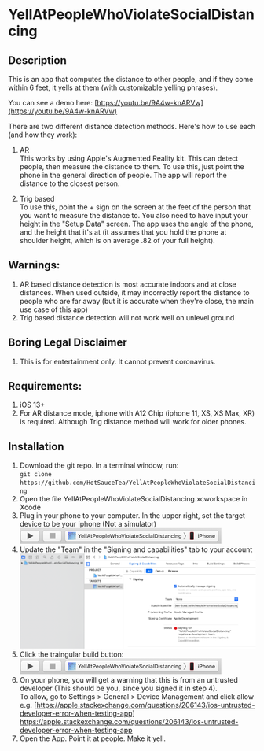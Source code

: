 # YellAtPeopleWhoViolateSocialDistancing

## Description

This is an app that computes the distance to other people, and if they come within 6 feet, it yells at them (with customizable yelling phrases).

You can see a demo here: [https://youtu.be/9A4w-knARVw](https://youtu.be/9A4w-knARVw)

There are two different distance detection methods. Here's how to use each (and how they work):
1. AR  
This works by using Apple's Augmented Reality kit. This can detect people, then measure the distance to them. To use this, just point the phone in the general direction of people. The app will report the distance to the closest person.

2. Trig based  
To use this, point the + sign on the screen at the feet of the person that you want to measure the distance to. You also need to have input your height in the "Setup Data" screen. The app uses the angle of the phone, and the height that it's at (it assumes that you hold the phone at shoulder height, which is on average .82 of your full height).

## Warnings:
1. AR based distance detection is most accurate indoors and at close distances. When used outside, it may incorrectly report the distance to people who are far away (but it is accurate when they're close, the main use case of this app)
2. Trig based distance detection will not work well on unlevel ground

## Boring Legal Disclaimer
1. This is for entertainment only. It cannot prevent coronavirus. 

## Requirements:
1. iOS 13+
2. For AR distance mode, iphone with A12 Chip (iphone 11, XS, XS Max, XR) is required. Although Trig distance method will work for older phones. 

## Installation
1. Download the git repo. In a terminal window, run:  
`git clone https://github.com/HotSauceTea/YellAtPeopleWhoViolateSocialDistancing`  
2. Open the file YellAtPeopleWhoViolateSocialDistancing.xcworkspace in Xcode  
3. Plug in your phone to your computer. In the upper right, set the target device to be your iphone (Not a simulator)  
![screenshot of target device](installation_screenshots/target_device.png)  
4. Update the "Team" in the "Signing and capabilities" tab to your account  
![screenshot of signing and capabilities tab](installation_screenshots/signing.png)  
5. Click the traingular build button:  
![screenshot of target device](installation_screenshots/target_device.png)  
6. On your phone, you will get a warning that this is from an untrusted developer (This should be you, since you signed it in step 4).  
To allow, go to Settings > General > Device Management and click allow  
e.g. [https://apple.stackexchange.com/questions/206143/ios-untrusted-developer-error-when-testing-app] https://apple.stackexchange.com/questions/206143/ios-untrusted-developer-error-when-testing-app
7. Open the App. Point it at people. Make it yell.
